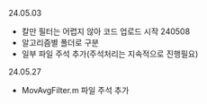 24.05.03
- 칼만 필터는 어렵지 않아 코드 업로드 시작
240508
-  알고리즘별 폴더로 구분
-  일부 파일 주석 추가(주석처리는 지속적으로 진행필요)

24.05.27
- MovAvgFilter.m 파일 주석 추가